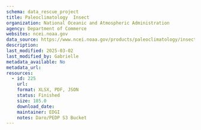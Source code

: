 ```yaml
---
schema: data_rescue_project 
title: Paleoclimatology  Insect
organization: National Oceanic and Atmospheric Administration
agency: Department of Commerce
websites: ncei.noaa.gov
data_source: https://www.ncei.noaa.gov/products/paleoclimatology/insect
description: 
last_modified: 2025-03-02
last_modified_by: Gabrielle
metadata_available: No
metadata_url: 
resources:
  - id: 225
    url: 
    format: XLSX, PDF, JSON
    status: Finished
    size: 185.0
    download_date: 
    maintainer: EDGI
    notes: Daro/PEDP S3 Bucket
---
```

